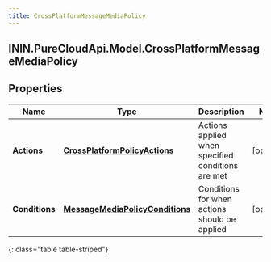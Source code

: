```yaml
---
title: CrossPlatformMessageMediaPolicy
---
```

## ININ.PureCloudApi.Model.CrossPlatformMessageMediaPolicy

## Properties

|Name | Type | Description | Notes|
|------------ | ------------- | ------------- | -------------|
| **Actions** | [**CrossPlatformPolicyActions**](CrossPlatformPolicyActions.html) | Actions applied when specified conditions are met | [optional] |
| **Conditions** | [**MessageMediaPolicyConditions**](MessageMediaPolicyConditions.html) | Conditions for when actions should be applied | [optional] |
{: class="table table-striped"}


